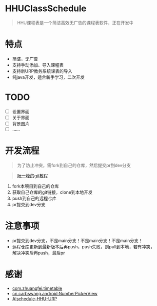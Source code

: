 # HHUClassSchedule

> HHU课程表是一个简洁高效无广告的课程表软件，正在开发中

# 特点

- 简洁，无广告
- 支持手动添加、导入课程表
- 支持新URP教务系统课表的导入
- 纯java开发，适合新手学习，二次开发

# TODO

- [ ] 设置界面
- [ ] 关于界面
- [ ] 背景图片
- [ ] ......

# 开发流程

> 为了防止冲突，需fork到自己的仓库，然后提交pr到dev分支

> [阮一峰的git教程](https://www.liaoxuefeng.com/wiki/896043488029600)

1. fork本项目到自己的仓库
2. 获取自己仓库的git链接，clone到本地开发
3. push到自己的远程仓库
4. pr提交到dev分支

# 注意事项

- pr提交到dev分支，不是main分支！不是main分支！不是main分支！
- 远程仓库更新到最新版本后再push，push失败，则pull到本地，若有冲突，解决冲突后再push，最后pr

# 感谢

- [com.zhuangfei.timetable](https://github.com/zfman/TimetableView)
- [cn.carbswang.android:NumberPickerView](https://github.com/Carbs0126/NumberPickerView)
- [AIschedule-HHU-URP](https://github.com/yuchenii/AIschedule-HHU-URP)

